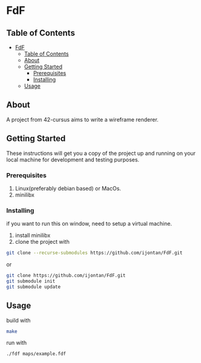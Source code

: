 # FdF

## Table of Contents

- [FdF](#fdf)
  - [Table of Contents](#table-of-contents)
  - [About ](#about-)
  - [Getting Started ](#getting-started-)
    - [Prerequisites](#prerequisites)
    - [Installing](#installing)
  - [Usage ](#usage-)

## About <a name = "about"></a>

A project from 42-cursus aims to write a wireframe renderer.

## Getting Started <a name = "getting_started"></a>

These instructions will get you a copy of the project up and running on your local machine for development and testing purposes. 

### Prerequisites
1. Linux(preferably debian based) or MacOs.
2. minilibx 


### Installing

if you want to run this on window, need to setup a virtual machine.
1. install minilibx
2. clone the project with

```sh
git clone --recurse-submodules https://github.com/ijontan/FdF.git
```
or

```sh
git clone https://github.com/ijontan/FdF.git
git submodule init
git submodule update
```

## Usage <a name = "usage"></a>

build with
```sh
make 
```

run with

```sh
./fdf maps/example.fdf
```

